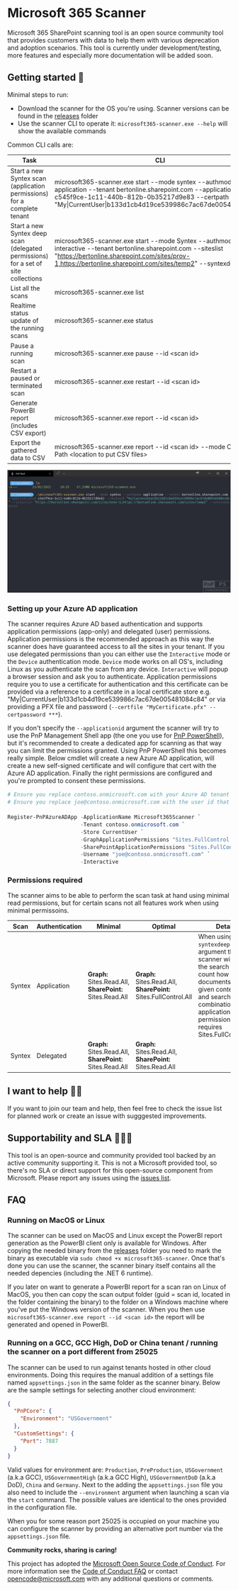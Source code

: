 # Microsoft 365 Scanner
Microsoft 365 SharePoint scanning tool is an open source community tool that provides customers with data to help them with various deprecation and adoption scenarios. This tool is currently under development/testing, more features and especially more documentation will be added soon.

## Getting started 🚀

Minimal steps to run:
- Download the scanner for the OS you're using. Scanner versions can be found in the [releases](https://github.com/pnp/pnpscanning/tree/main/releases) folder
- Use the scanner CLI to operate it: `microsoft365-scanner.exe --help` will show the available commands

Common CLI calls are:

Task | CLI
-----|------
Start a new Syntex scan (application permissions) for a complete tenant | microsoft365-scanner.exe start --mode syntex --authmode application --tenant bertonline.sharepoint.com --applicationid c545f9ce-1c11-440b-812b-0b35217d9e83 --certpath "My&#124;CurrentUser&#124;b133d1cb4d19ce539986c7ac67de005481084c84"
Start a new Syntex deep scan (delegated permissions) for a set of site collections | microsoft365-scanner.exe start --mode Syntex --authmode interactive --tenant bertonline.sharepoint.com --siteslist "https://bertonline.sharepoint.com/sites/prov-1,https://bertonline.sharepoint.com/sites/temp2" --syntexdeepscan
List all the scans | microsoft365-scanner.exe list
Realtime status update of the running scans | microsoft365-scanner.exe status
Pause a running scan | microsoft365-scanner.exe pause --id &lt;scan id&gt;
Restart a paused or terminated scan | microsoft365-scanner.exe restart --id &lt;scan id&gt;  
Generate PowerBI report (includes CSV export) | microsoft365-scanner.exe report --id &lt;scan id&gt;
Export the gathered data to CSV | microsoft365-scanner.exe report --id &lt;scan id&gt; --mode CsvOnly --Path &lt;location to put CSV files&gt;

![scanner run](scannerrun.gif)

### Setting up your Azure AD application

The scanner requires Azure AD based authentication and supports application permissions (app-only) and delegated (user) permissions. Application permissions is the recommended approach as this way the scanner does have guaranteed access to all the sites in your tenant. If you use delegated permissions than you can either use the `Interactive` mode or the `Device` authentication mode. `Device` mode works on all OS's, including Linux as you authenticate the scan from any device. `Interactive` will popup a browser session and ask you to authenticate. Application permissions require you to use a certificate for authentication and this certificate can be provided via a reference to a certificate in a local certificate store e.g. "My&#124;CurrentUser&#124;b133d1cb4d19ce539986c7ac67de005481084c84" or via providing a PFX file and password (`--certfile "MyCertificate.pfx" --certpassword ***`). 

If you don't specify the `--applicationid` argument the scanner will try to use the PnP Management Shell app (the one you use for [PnP PowerShell](https://pnp.github.io/powershell/)), but it's recommended to create a dedicated app for scanning as that way you can limit the permissions granted. Using PnP PowerShell this becomes really simple. Below cmdlet will create a new Azure AD application, will create a new self-signed certificate and will configure that cert with the Azure AD application. Finally the right permissions are configured and you're prompted to consent these permissions.

```PowerShell
# Ensure you replace contoso.onmicrosoft.com with your Azure AD tenant name
# Ensure you replace joe@contoso.onmicrosoft.com with the user id that's an Azure AD admin (or global admin)

Register-PnPAzureADApp -ApplicationName Microsoft365Scanner `
                       -Tenant contoso.onmicrosoft.com `
                       -Store CurrentUser `
                       -GraphApplicationPermissions "Sites.FullControl.All" `
                       -SharePointApplicationPermissions "Sites.FullControl.All" `
                       -Username "joe@contoso.onmicrosoft.com" `
                       -Interactive
```

### Permissions required

The scanner aims to be able to perform the scan task at hand using minimal read permissions, but for certain scans not all features work when using minimal permissoins.

Scan | Authentication | Minimal | Optimal | Details
-----| ---------------| --------|---------|--------
Syntex | Application | **Graph:** Sites.Read.All, **SharePoint:** Sites.Read.All | **Graph:** Sites.Read.All, **SharePoint:** Sites.FullControl.All | When using the `--syntexdeepscan` argument the scanner will use the search APIs to count how many documents use a given content type, and search in combination with application permissions requires Sites.FullControl.All
Syntex | Delegated | **Graph:** Sites.Read.All, **SharePoint:** Sites.Read.All | **Graph:** Sites.Read.All, **SharePoint:** Sites.Read.All |



## I want to help 🙋‍♂️

If you want to join our team and help, then feel free to check the issue list for planned work or create an issue with sugggested improvements.

## Supportability and SLA 💁🏾‍♀️

This tool is an open-source and community provided tool backed by an active community supporting it. This is not a Microsoft provided tool, so there's no SLA or direct support for this open-source component from Microsoft. Please report any issues using the [issues list](https://github.com/pnp/pnpscannning/issues).

## FAQ

### Running on MacOS or Linux

The scanner can be used on MacOS and Linux except the PowerBI report generation as the PowerBI client only is available for Windows. After copying the needed binary from the [releases](https://github.com/pnp/pnpscanning/tree/main/releases) folder you need to mark the binary as executable via `sudo chmod +x microsoft365-scanner`. Once that's done you can use the scanner, the scanner binary itself contains all the needed depencies (including the .NET 6 runtime). 

If you later on want to generate a PowerBI report for a scan ran on Linux of MacOS, you then can copy the scan output folder (guid = scan id, located in the folder containing the binary) to the folder on a Windows machine where you've put the Windows version of the scanner. When you then use `microsoft365-scanner.exe report --id <scan id>` the report will be generated and opened in PowerBI.

### Running on a GCC, GCC High, DoD or China tenant / running the scanner on a port different from 25025

The scanner can be used to run against tenants hosted in other cloud environments. Doing this requires the manual addition of a settings file named `appsettings.json` in the same folder as the scanner binary. Below are the sample settings for selecting another cloud environment:

```json
{
  "PnPCore": {
    "Environment": "USGovernment"
  },
  "CustomSettings": {
    "Port": 7887
  }
}
```
Valid values for environment are: `Production`, `PreProduction`, `USGovernment` (a.k.a GCC), `USGovernmentHigh` (a.k.a GCC High), `USGovernmentDoD` (a.k.a DoD), `China` and `Germany`. Next to the adding the `appsettings.json` file you also need to include the `--environment` argument when launching a scan via the `start` command. The possible values are identical to the ones provided in the configuration file.

When you for some reason port 25025 is occupied on your machine you can configure the scanner by providing an alternative port number via the `appsettings.json` file.


**Community rocks, sharing is caring!**

This project has adopted the [Microsoft Open Source Code of Conduct](https://opensource.microsoft.com/codeofconduct/). For more information see the [Code of Conduct FAQ](https://opensource.microsoft.com/codeofconduct/faq/) or contact [opencode@microsoft.com](mailto:opencode@microsoft.com) with any additional questions or comments.
